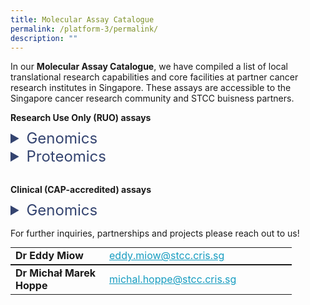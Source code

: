 ```yaml
---
title: Molecular Assay Catalogue
permalink: /platform-3/permalink/
description: ""
---
```

In our&nbsp;**Molecular Assay Catalogue**, we have compiled a list of local translational research capabilities and core facilities at partner cancer research institutes in Singapore. These assays are accessible to the Singapore cancer research community and STCC buisness partners. <br>

<h4 style="margin: 0; padding: 0;"> Research Use Only (RUO) assays </h4>
<div style="height: 10px;"></div>
<details>
  <summary style="font-size: 24px; color: #344470;">  Genomics</summary>
	<p align="right" style="font-size: 12px; line-height: 1.5;">
Symbols: &nbsp;&nbsp;&nbsp;&nbsp;&nbsp;&nbsp;&nbsp;&nbsp;&nbsp;&nbsp;
🅢
	&nbsp;&nbsp;
	spatial resolution
	&nbsp;&nbsp;&nbsp;&nbsp;&nbsp;&nbsp;&nbsp;&nbsp;
	<b>⁂</b>
	&nbsp;&nbsp;
	single-cell resolution
	</p>
<table style="font-size: 12px;">
  <colgroup>
	<col style="width: 25%;">
  <col style="width: 20%;">
	<col style="width: 5%;">
  <col style="width: 40%;">
  <col style="width: 10%;">
  </colgroup>
	<tbody><tr>
  <th>Assay</th>
  <th>Platform</th>
	<th></th>
  <th>Description</th>
  <th>Service partner</th>
  </tr>
  <tr>
  <td rowspan="2">Whole Exome Sequencing (WES)</td>
  <td>NGS, Illumina NextSeq 500/550</td>
		<td></td>
  <td>Targeted sequencing of protein-coding regions.</td>
		<td><a style="text-decoration: none; color: black;" href="https://www.a-star.edu.sg/gis/our-science/precision-medicine-and-population-genomics/centre-for-genome-diagnostics"><u>A*STAR CGD POLARIS</u></a></td>
  </tr>
  <tr>
  <td>NGS, MGI G400</td>
		<th></th>
  <td>Targeted sequencing of protein-coding regions.</td>
  <td><a style="text-decoration: none; color: black;" href="https://www.cancerdiscoveryhub.com/"><u>NCCS CDH</u></a></td>
  </tr>
  <tr>
  <td rowspan="2">Whole Genome Sequencing (WGS)</td>
  <td>NGS, Illumina NextSeq 500/550</td>
		<td></td>
  <td>Comprehensive whole-genome sequencing.</td>
  <td><a style="text-decoration: none; color: black;" href="https://www.a-star.edu.sg/gis/our-science/precision-medicine-and-population-genomics/centre-for-genome-diagnostics"><u>A*STAR CGD POLARIS</u></a></td>
  </tr>
  <tr>
  <td>NGS, MGI G400</td>
		<td></td>
  <td>Comprehensive whole-genome sequencing.</td>
  <td><a style="text-decoration: none; color: black;" href="https://www.cancerdiscoveryhub.com/"><u>NCCS CDH</u></a></td>
  </tr>
  <tr>
  <td rowspan="2">Bulk RNA Sequencing (RNA-seq)</td>
  <td>NGS, Illumina NextSeq 500/550</td>
		<td></td>
  <td>Gene expression analysis from bulk samples.</td>
  <td><a style="text-decoration: none; color: black;" href="https://www.a-star.edu.sg/gis/our-science/precision-medicine-and-population-genomics/centre-for-genome-diagnostics"><u>A*STAR CGD POLARIS</u></a></td>
  </tr>
  <tr>
  <td>NGS, MGI G400</td>
		<td></td>
  <td>Gene expression analysis from bulk samples.</td>
  <td><a style="text-decoration: none; color: black;" href="https://www.cancerdiscoveryhub.com/"><u>NCCS CDH</u></a></td>
  </tr>
  <tr>
  <td rowspan="2">Targeted RNA Sequencing</td>
  <td>Nanostring nCounter</td>
		<td></td>
  <td>Targeted gene expression analysis with Nanostring panels.</td>
  <td><a style="text-decoration: none; color: black;" href="https://www.cancerdiscoveryhub.com/"><u>NCCS CDH</u></a></td>
  </tr>
  <tr>
  <td>Agilent Magnis</td>
		<td></td>
  <td>Whole-exome RNA sequencing for FFPE samples.</td>
  <td><a style="text-decoration: none; color: black;" href="https://www.cancerdiscoveryhub.com/"><u>NCCS CDH</u></a></td>
  </tr>
  <tr>
  <td>Targeted Genome Sequencing</td>
  <td>Agilent Magnis</td>
		<td></td>
  <td>Targeted DNA/RNA panel sequencing (Asian Pancancer Panel).</td>
  <td><a style="text-decoration: none; color: black;" href="https://www.cancerdiscoveryhub.com/"><u>NCCS CDH</u></a></td>
  </tr>
  <tr>
  <td>Single-cell RNA Sequencing (scRNA-seq)</td>
  <td>10X Chromium</td>
		<td><b>⁂</b></td>
  <td>Single-cell resolution whole-transcriptomic profiling.</td>
  <td><a style="text-decoration: none; color: black;" href="https://www.cancerdiscoveryhub.com/"><u>NCCS CDH</u></a></td>
  </tr>
  <tr>
  <td rowspan="4">Spatial Transcriptomics</td>
  <td>Nanostring GeoMx, nCounter</td>
		<td>🅢</td>
  <td>Area-based analysis of the entire human transcriptome.</td>
  <td><a style="text-decoration: none; color: black;" href="https://csi.nus.edu.sg/our-research/core-facilities/microscopy-and-multiplex-assays-core/"><u>NUS CSI MMA Core</u></a></td>
  </tr>
  <tr>
  <td>Nanostring CosMx</td>
		<td>🅢<br><b>⁂</b></td>
  <td>Gene expression analysis of a 6,000-gene panel.</td>
  <td><a style="text-decoration: none; color: black;" href="https://www.nextlevelgenomics.com//"><u>Next Level Genomics</u></a></td>
  </tr>
  <tr>
  <td>10X Visum + CytAssist</td>
		<td>🅢</td>
  <td>Whole-transcriptomic profiling at 55 µm resolution.</td>
  <td><a style="text-decoration: none; color: black;" href="https://www.cancerdiscoveryhub.com/"><u>NCCS CDH</u></a></td>
  </tr>
  <tr>
  <td>BGI Stereoseq</td>
		<td></td>
  <td>Single-cell spatial whole-transcriptomic profiling.</td>
  <td><a style="text-decoration: none; color: black;" href="https://www.cancerdiscoveryhub.com/"><u>NCCS CDH</u></a></td>
  </tr>
  <tr>
  <td>DNA Methylation Profiling</td>
  <td>Illumina (Twist EM-Seq)</td>
		<td>🅢<br><b>⁂</b></td>
  <td>Profiling methylated regions in the human genome.</td>
  <td><a style="text-decoration: none; color: black;" href="https://www.cancerdiscoveryhub.com/"><u>NCCS CDH</u></a></td>
  </tr>
  <tr>
  <td>Metagenomic Profiling</td>
  <td>Illumina (Twist Panviral)</td>
		<td></td>
  <td>Profiling of 1,000+ viral human pathogens DNA samples.</td>
  <td><a style="text-decoration: none; color: black;" href="https://www.cancerdiscoveryhub.com/"><u>NCCS CDH</u></a></td>
  </tr>
  <tr>
  <td>Circulating Tumor Cells (CTCs)</td>
  <td>DEPArray</td>
		<td><b>⁂</b></td>
  <td>Isolation of circulating tumor cells (CTCs) for profiling.</td>
  <td><a style="text-decoration: none; color: black;" href="https://www.cancerdiscoveryhub.com/"><u>NCCS CDH</u></a></td>
  </tr>
	<tr>
	<td style="font-size: 9px;" colspan="5"><br>
Service partners:<br>
<a style="text-decoration: none; color: black;" href="https://www.a-star.edu.sg/gis/our-science/precision-medicine-and-population-genomics/centre-for-genome-diagnostics"><u>A*STAR CGD POLARIS</u></a> - Agency for Science, Technology and Research - Centre for Genome Diagnostics, Personalized OMIC Lattice for Advanced Research and Improving Stratification<br>
<a style="text-decoration: none; color: black;" href="https://www.cancerdiscoveryhub.com/"><u>NCCS CDH</u></a> - National Cancer Centre Singapore, Cancer Discovery Hub<br>
<a style="text-decoration: none; color: black;" href="https://csi.nus.edu.sg/our-research/core-facilities/microscopy-and-multiplex-assays-core/"><u>NUS CSI MMA Core</u></a> - National University of Singapore, Cancer Science Institute of Singapore, Microscopy and Multiplex Assays Core<br>
<br>
Methods:<br>
EM-Seq - Enzymatic Methyl-sequencing<br>
NGS - Next Generation Sequencing<br>
FFPE - Formalin-Fixed Paraffin-Embedded<br><br></td>
	</tr>
  </tbody>
	</table>
</details>
<details>
<summary style="font-size: 24px; color: #344470;">Proteomics</summary>
<p align="right" style="font-size: 12px; line-height: 1.5;">
Symbols: &nbsp;&nbsp;&nbsp;&nbsp;&nbsp;&nbsp;&nbsp;&nbsp;&nbsp;&nbsp;
🅢
	&nbsp;&nbsp;
	spatial resolution
	&nbsp;&nbsp;&nbsp;&nbsp;&nbsp;&nbsp;&nbsp;&nbsp;
	<b>⁂</b>
	&nbsp;&nbsp;
	single-cell resolution
	</p>
<table style="font-size: 12px;">
  <colgroup>
	<col style="width: 25%;">
  <col style="width: 20%;">
	<col style="width: 5%;">
  <col style="width: 40%;">
  <col style="width: 10%;">
  </colgroup>
	<tbody>
		<tr>
  <th>Assay</th>
  <th>Platform</th>
	<th></th>
  <th>Description</th>
  <th>Service partner</th>
  </tr>
  <tr>
  <td>Chromogenic Immunohistochemistry (IHC)</td>
  <td>Leica Bond-MAX</td>
	<td>🅢<br><b>⁂</b></td>
  <td>Visualization of proteins in tissues using antibodies.</td>
	<td><a style="text-decoration: none; color: black;" href="https://csi.nus.edu.sg/our-research/core-facilities/microscopy-and-multiplex-assays-core/"><u>NUS CSI MMA Core</u></a></td>
  </tr>
	<tr>
  <td>Multiplex Chromogenic IHC</td>
  <td>Leica Bond-MAX</td>
	<td>🅢<br><b>⁂</b></td>
  <td>Up to 4 targets at sub-cellular resolution.</td>
	<td><a style="text-decoration: none; color: black;" href="https://csi.nus.edu.sg/our-research/core-facilities/microscopy-and-multiplex-assays-core/"><u>NUS CSI MMA Core</u></a></td>
  </tr>
	<tr>
  <td rowspan="2">Multiplex Fluorescent IHC</td>
	<td>Akoya PhenoImager HT</td>
  <td>🅢<br><b>⁂</b></td>
	<td>Up to 8 targets at sub-cellular resolution.</td>
			<td><a style="text-decoration: none; color: black;" href="https://csi.nus.edu.sg/our-research/core-facilities/microscopy-and-multiplex-assays-core/"><u>NUS CSI MMA Core</u></a></td>
		</tr>
	<tr>
  <td>ZEISS Axioscan 7</td>
  <td>🅢<br><b>⁂</b></td>
	<td>Up to 6 targets at sub-cellular resolution.</td>
  <td><a style="text-decoration: none; color: black;" href="https://www.a-star.edu.sg/imcb/imcb-research/scientific-programmes/cancer-signaling-therapies/joe-yeong-poh-sheng"><u>A*STAR IMCB</u></a></td>
  </tr>
	<tr>
  <td rowspan="3">Hyperplex Fluorescent IHC</td>
	<td>Lunaphore COMET</td>
  <td>🅢<br><b>⁂</b></td>
	<td>Up to 40 targets at sub-cellular resolution.</td>
	<td><a style="text-decoration: none; color: black;" href="https://www.a-star.edu.sg/imcb/imcb-research/scientific-programmes/cancer-signaling-therapies/joe-yeong-poh-sheng"><u>A*STAR IMCB</u></a></td>
  </tr>
	<tr>
  <td>Akoya Phenocycler</td>
	<td>🅢<br><b>⁂</b></td>
	<td>Up to 100+ targets at sub-cellular resolution.</td>
	<td><a style="text-decoration: none; color: black;" href="https://csi.nus.edu.sg/our-research/core-facilities/microscopy-and-multiplex-assays-core/"><u>NUS CSI MMA Core</u></a></td>
  </tr>
	<tr>
  <td>Miltenyi MACSima</td>
	<td>🅢<br><b>⁂</b></td>
  <td>Up to 50+ targets at sub-cellular resolution.</td>
	<td>Miltenyi Biotec</td>
  </tr>
	<tr>
  <td>Spatial Proteomics</td>
  <td>Nanostring GeoMx</td>
	<td>🅢</td>
  <td>Area-based analysis of up to 570 protein targets.</td>
	<td><a style="text-decoration: none; color: black;" href="https://csi.nus.edu.sg/our-research/core-facilities/microscopy-and-multiplex-assays-core/"><u>NUS CSI MMA Core</u></a></td>
  </tr>
	<tr>
  <td>Multiplexed Flow Cytometry</td>
  <td>CyTEK Aurora</td>
	<td>⁂</td>
  <td>Immune profiling with a 39-plex panel.</td>
	<td><a style="text-decoration: none; color: black;" href="https://www.a-star.edu.sg/imcb/imcb-research/scientific-programmes/cancer-signaling-therapies/joe-yeong-poh-sheng"><u>A*STAR IMCB</u></a></td>
  </tr>
			<tr>
  <td>Serum Cytokine Profiling</td>
  <td>Luminex xMAP</td>
	<td></td>
  <td>Multiplexed analysis of cytokines, chemokines, and growth factors.</td>
	<td><a style="text-decoration: none; color: black;" href="https://www.a-star.edu.sg/imcb/imcb-research/scientific-programmes/cancer-signaling-therapies/joe-yeong-poh-sheng"><u>A*STAR IMCB</u></a></td>
  </tr>
			<tr>
  <td>Secreted Protein Analysis</td>
  <td>Isoplexis IsoLight</td>
	<td>⁂</td>
  <td>Ultra-high multiplex secreted protein analysis.</td>
	<td><a style="text-decoration: none; color: black;" href="https://www.a-star.edu.sg/imcb/imcb-research/scientific-programmes/cancer-signaling-therapies/joe-yeong-poh-sheng"><u>A*STAR IMCB</u></a></td>
  </tr>
	<tr>
	<td style="font-size: 9px;" colspan="5"><br>
Service partners:<br>
<a style="text-decoration: none; color: black;" href="https://csi.nus.edu.sg/our-research/core-facilities/microscopy-and-multiplex-assays-core/"><u>NUS CSI MMA Core</u></a> - National University of Singapore, Cancer Science Institute of Singapore, Microscopy and Multiplex Assays Core<br>
<a style="text-decoration: none; color: black;" href="https://www.a-star.edu.sg/imcb/imcb-research/scientific-programmes/cancer-signaling-therapies/joe-yeong-poh-sheng"><u>A*STAR IMCB</u></a>  - Agency for Science, Technology and Research - Institute of Molecular and Cell Biology<br><br>
</td></tr>
  </tbody>
	</table>
</details>


<div style="height: 30px;"></div>


<h4 style="margin: 0; padding: 0;">Clinical (CAP-accredited) assays </h4>
<div style="height: 10px;"></div>
<details>
  <summary style="font-size: 24px; color: #344470;">  Genomics</summary>
<table style="font-size: 12px;">
  <colgroup>
	<col style="width: 25%;">
  <col style="width: 20%;">
	<col style="width: 5%;">
  <col style="width: 40%;">
  <col style="width: 10%;">
  </colgroup>
	<tbody><tr>
  <th>Assay</th>
  <th>Platform</th>
	<th></th>
  <th>Description</th>
  <th>Service partner</th>
  </tr>
<tr>
  <td>POLARIS® Clinical Exome Test (Technical)</td>
  <td>NGS, Illumina NextSeq 500/550</td>
	<td></td>
  <td>Targeted sequencing of protein-coding regions.</td>
	<td><a style="text-decoration: none; color: black;" href="https://www.a-star.edu.sg/gis/our-science/precision-medicine-and-population-genomics/centre-for-genome-diagnostics"><u>A*STAR CGD POLARIS</u></a></td>
  </tr>
<tr>
  <td>POLARIS Somatic Cancer Test</td>
  <td>NGS, Illumina NextSeq 500/550</td>
	<td></td>
  <td>Detection of somatic mutations in 70 genes (lung, breast, prostate, colon).</td>
	<td><a style="text-decoration: none; color: black;" href="https://www.a-star.edu.sg/gis/our-science/precision-medicine-and-population-genomics/centre-for-genome-diagnostics"><u>A*STAR CGD POLARIS</u></a></td>
  </tr>
<tr>
  <td>Alternative Promoter Score (APS) Test</td>
  <td>NGS, Illumina NextSeq 500/550</td>
	<td></td>
  <td>Test predicting response to immuno-therapy in gastric cancer.</td>
	<td><a style="text-decoration: none; color: black;" href="https://www.a-star.edu.sg/gis/our-science/precision-medicine-and-population-genomics/centre-for-genome-diagnostics"><u>A*STAR CGD POLARIS</u></a></td>
  </tr>
  <tr>
  <td>POLARIS Droplet Digital PCR (DdPCR) EGFR Mutation Test</td>
  <td>ddPCR</td>
	<td></td>
  <td>EGFR mutation test for lung cancer.</td>
	<td><a style="text-decoration: none; color: black;" href="https://www.a-star.edu.sg/gis/our-science/precision-medicine-and-population-genomics/centre-for-genome-diagnostics"><u>A*STAR CGD POLARIS</u></a></td>
  </tr>
<tr>
  <td>POLARIS RSPO Gene Fusion TEST</td>
  <td>RT-qPCR</td>
	<td></td>
  <td>Detection of gene fusions involving RSPO2/3 for colorectal cancer.</td>
	<td><a style="text-decoration: none; color: black;" href="https://www.a-star.edu.sg/gis/our-science/precision-medicine-and-population-genomics/centre-for-genome-diagnostics"><u>A*STAR CGD POLARIS</u></a></td>
  </tr>
<tr>
  <td>POLARIS Sanger Sequencing TEST</td>
  <td>Sanger sequencing</td>
	<td></td>
  <td>Confirmation of mutation status via Sanger sequencing technology.</td>
	<td><a style="text-decoration: none; color: black;" href="https://www.a-star.edu.sg/gis/our-science/precision-medicine-and-population-genomics/centre-for-genome-diagnostics"><u>A*STAR CGD POLARIS</u></a></td>
  </tr>
<tr>
	<td style="font-size: 9px;" colspan="5">
		Service partners:<br>
<a style="text-decoration: none; color: black;" href="https://www.a-star.edu.sg/gis/our-science/precision-medicine-and-population-genomics/centre-for-genome-diagnostics"><u>A*STAR CGD POLARIS</u></a> - Agency for Science, Technology and Research - Centre for Genome Diagnostics, Personalized OMIC Lattice for Advanced Research and Improving Stratification<br><br>
Methods:<br>
NGS - Next-Generation Sequencing<br>
ddPCR - Droplet Digital Polymerase Chain Reaction<br>
RT-qPCR - Reverse Transcription Quantitative Polymerase Chain Reaction<br>
<br></td>
	</tr>
  </tbody>
	</table>
</details>

		
For further inquiries, partnerships and projects please reach out to us!<br>
<table cellspacing="0" cellpadding="0" style="margin: 0; padding: 0;">
	<colgroup>
	<col style="width: 150px;">
  <col style="width: 300px;">
		</colgroup>
	<tbody>
		<tr>
			<td><b>Dr Eddy Miow</b></td>
			<td><a style="text-decoration: none; color: #169CC0;" href="mailto:eddy.miow@stcc.cris.sg?subject=STCC%20Molecular%20Assay%20Catalogue"><u>eddy.miow@stcc.cris.sg</u></a></td>
		</tr>
	</tbody>
	</table>
	<table cellspacing="0" cellpadding="0" style="margin: 0; padding: 0;">
	<colgroup>
	<col style="width: 150px;">
  <col style="width: 300px;">
		</colgroup>
	<tbody>
		<tr>
			<td><b>Dr Michał Marek Hoppe</b></td>
			<td><a style="text-decoration: none; color: #169CC0;" href="mailto:michal.hoppe@stcc.cris.sg?subject=STCC%20Molecular%20Assay%20Catalogue"><u>michal.hoppe@stcc.cris.sg</u></a></td>
		</tr>
	</tbody>
	</table>